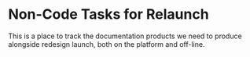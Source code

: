 # Non-Code Tasks for Relaunch
This is a place to track the documentation products we need to produce alongside redesign launch, both on the platform and off-line.
